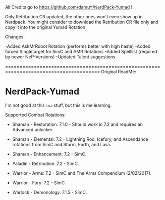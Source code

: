 All Credits go to https://github.com/damuY/NerdPack-Yumad !

Only Retribution CR updated, the other ones won't even show up in Nerdpack.
You might consider to download the Retribution CR file only and copy it into the original Yumad Rotation.

Changes: 

-Added AskMrRobot Rotation (performs better with high haste)
-Added forced Singletarget for SimC and AMR Rotations
-Added Spelllist (required by newer NeP-Versions)
-Updated Talent suggestions

=======================================================================================
Original ReadMe:

# NerdPack-Yumad

I'm not good at this ```lua``` stuff, but this is me learning.

Supported Combat Rotations:

 * Shaman - Restoration: 7.1.0 - Should work in 7.2 and requires an Advanced unlocker.
 
 * Shaman - Elemental: 7.2 - Lightning Rod, Icefury, and Ascendance rotations from SimC and Storm, Earth, and Lava.
 
 * Shaman - Enhancement: 7.2 - SimC.
 
 * Paladin - Retribution: 7.2 - SimC.
 
 * Warrior - Arms: 7.2 - SimC and The Arms Compendium (2/02/2017).
 
 * Warrior - Fury: 7.2 - SimC.
 
 * Warlock - Demonology: 7.1.5 - SimC.
